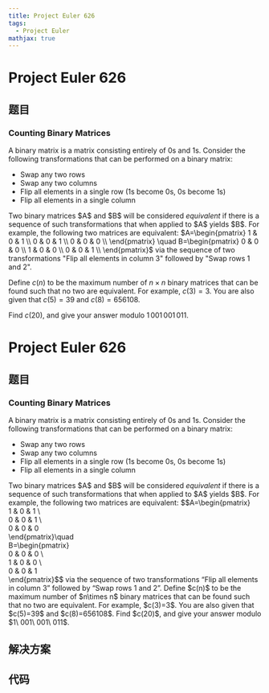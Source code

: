 ```yaml
---
title: Project Euler 626
tags:
  - Project Euler
mathjax: true
---
```

<escape><!-- more --></escape>
    
# Project Euler 626
## 题目
### Counting Binary Matrices

A binary matrix is a matrix consisting entirely of 0s and 1s. Consider the following transformations that can be performed on a binary matrix:

<ul><li>Swap any two rows</li>
<li>Swap any two columns</li>
<li>Flip all elements in a single row (1s become 0s, 0s become 1s)</li>
<li>Flip all elements in a single column</li>
</ul>Two binary matrices $A$ and $B$ will be considered <i>equivalent</i> if there is a sequence of such transformations that when applied to $A$ yields $B$. For example, the following two matrices are equivalent:
$A=\begin{pmatrix} 
  1 &amp; 0 &amp; 1 \\ 
  0 &amp; 0 &amp; 1 \\
  0 &amp; 0 &amp; 0 \\
\end{pmatrix} \quad B=\begin{pmatrix} 
  0 &amp; 0 &amp; 0 \\ 
  1 &amp; 0 &amp; 0 \\
  0 &amp; 0 &amp; 1 \\
\end{pmatrix}$
via the sequence of two transformations "Flip all elements in column 3" followed by "Swap rows 1 and 2".

Define $c(n)$ to be the maximum number of $n\times n$ binary matrices that can be found such that no two are equivalent. For example, $c(3)=3$. You are also given that $c(5)=39$ and $c(8)=656108$.

Find $c(20)$, and give your answer modulo $1\,001\,001\,011$.



# Project Euler 626
## 题目
### Counting Binary Matrices

A binary matrix is a matrix consisting entirely of 0s and 1s. Consider the following transformations that can be performed on a binary matrix:
<ul>
<li>Swap any two rows</li>
<li>Swap any two columns</li>
<li>Flip all elements in a single row (1s become 0s, 0s become 1s)</li>
<li>Flip all elements in a single column</li>
</ul>
Two binary matrices $A$ and $B$ will be considered <i>equivalent</i> if there is a sequence of such transformations that when applied to $A$ yields $B$. For example, the following two matrices are equivalent:
$$A=\begin{pmatrix}<br>1 &amp; 0 &amp; 1 \<br>0 &amp; 0 &amp; 1 \<br>0 &amp; 0 &amp; 0<br>\end{pmatrix}\quad<br>B=\begin{pmatrix}<br>0 &amp; 0 &amp; 0 \<br>1 &amp; 0 &amp; 0 \<br>0 &amp; 0 &amp; 1<br>\end{pmatrix}$$ 
via the sequence of two transformations “Flip all elements in column 3” followed by “Swap rows 1 and 2”.
Define $c(n)$ to be the maximum number of $n\times n$ binary matrices that can be found such that no two are equivalent. For example, $c(3)=3$. You are also given that $c(5)=39$ and $c(8)=656108$.
Find $c(20)$, and give your answer modulo $1\ 001\ 001\ 011$.


## 解决方案


## 代码


